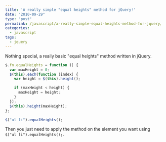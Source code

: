 ```yaml
---
title: 'A really simple "equal heights" method for jQuery!'
date: "2010-09-29"
type: "post"
permalink: /javascript/a-really-simple-equal-heights-method-for-jquery/
categories:
  - javascript
tags:
  - jquery
---
```


Nothing special, a really basic "equal heights" method written in jQuery.

```js
$.fn.equalHeights = function () {
  var maxHeight = 0;
  $(this).each(function (index) {
    var height = $(this).height();

    if (maxHeight < height) {
      maxHeight = height;
    }
  });
  $(this).height(maxHeight);
};

$("ul li").equalHeights();
```

Then you just need to apply the method on the element you want using `$("ul li").equalHeights();`.
